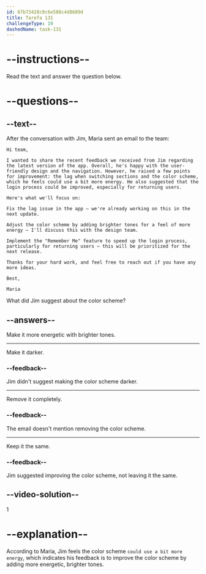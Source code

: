 ```yaml
---
id: 67b73428c0c6e588c4d8689d
title: Tarefa 131
challengeType: 19
dashedName: task-131
---
```


<!-- READING -->

# --instructions--

Read the text and answer the question below.

# --questions--

## --text--

After the conversation with Jim, Maria sent an email to the team:

`Hi team,`

`I wanted to share the recent feedback we received from Jim regarding the latest version of the app. Overall, he's happy with the user-friendly design and the navigation. However, he raised a few points for improvement: the lag when switching sections and the color scheme, which he feels could use a bit more energy. He also suggested that the login process could be improved, especially for returning users.`

`Here's what we'll focus on:`

`Fix the lag issue in the app – we're already working on this in the next update.`

`Adjust the color scheme by adding brighter tones for a feel of more energy – I'll discuss this with the design team.`

`Implement the "Remember Me" feature to speed up the login process, particularly for returning users – this will be prioritized for the next release.`

`Thanks for your hard work, and feel free to reach out if you have any more ideas.`

`Best,`

`Maria`

What did Jim suggest about the color scheme?

## --answers--

Make it more energetic with brighter tones.

---

Make it darker.

### --feedback--

Jim didn't suggest making the color scheme darker.

---

Remove it completely.

### --feedback--

The email doesn't mention removing the color scheme.

---

Keep it the same.

### --feedback--

Jim suggested improving the color scheme, not leaving it the same.

## --video-solution--

1

# --explanation--

According to Maria, Jim feels the color scheme `could use a bit more energy`, which indicates his feedback is to improve the color scheme by adding more energetic, brighter tones.
